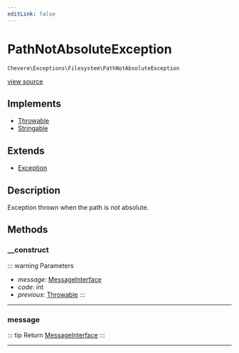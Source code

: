 ```yaml
---
editLink: false
---
```


# PathNotAbsoluteException

`Chevere\Exceptions\Filesystem\PathNotAbsoluteException`

[view source](https://github.com/chevere/chevere/blob/master/src/Chevere/Exceptions/Filesystem/PathNotAbsoluteException.php)

## Implements

- [Throwable](https://www.php.net/manual/class.throwable)
- [Stringable](https://www.php.net/manual/class.stringable)

## Extends

- [Exception](../Core/Exception.md)

## Description

Exception thrown when the path is not absolute.

## Methods

### __construct

::: warning Parameters
- *message*: [MessageInterface](../../Interfaces/Message/MessageInterface.md)
- *code*: int
- *previous*: [Throwable](https://www.php.net/manual/class.throwable)
:::

---

### message

::: tip Return
[MessageInterface](../../Interfaces/Message/MessageInterface.md)
:::

---
